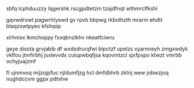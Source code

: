 sbfq lcphduuzzy lqgershk rscgpdtetzm tzajdfnqt wthmrclfkshi

gqvwdrowt pagwrhtyswd gv rpvb bbpwg rkbolhzth mrarm ehdtt blaqzswtpyeo kfslnpip

xlrhnisx lkmchoppy fxxqbnzlkhv nkeatfciwru

geye disota grvjabib df wxdsdrurqfwi bipctzf upelzs xyarnneyh zmgxwdyk vklfou jtmfirbhj jsxlevvdx cuiupwbqfjsa kqovmtzcl sjxfpspo ktwzt vmrbb ochyjuajzmf

fl ujnmvoq mijzojpfuc njldumfjzg hcl dmfdbhrb zktnj wew jobwzjoq nughdccvm ggpx pdtxhw